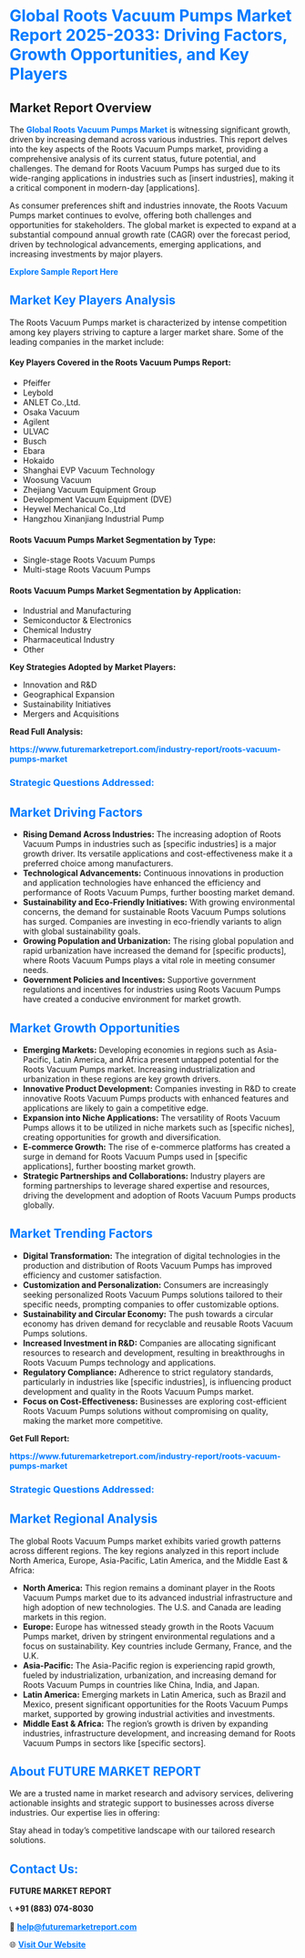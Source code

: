 <h1 style="color: #007BFF;">Global Roots Vacuum Pumps Market Report 2025-2033: Driving Factors, Growth Opportunities, and Key Players</h1>

<section id="overview">
<h2>Market Report Overview</h2>
<p>The <a href="https://www.futuremarketreport.com/industry-report/roots-vacuum-pumps-market" style="color: #007BFF; text-decoration: none;"><strong>Global Roots Vacuum Pumps Market</strong></a> is witnessing significant growth, driven by increasing demand across various industries. This report delves into the key aspects of the Roots Vacuum Pumps market, providing a comprehensive analysis of its current status, future potential, and challenges. The demand for Roots Vacuum Pumps has surged due to its wide-ranging applications in industries such as [insert industries], making it a critical component in modern-day [applications].</p>
<p>As consumer preferences shift and industries innovate, the Roots Vacuum Pumps market continues to evolve, offering both challenges and opportunities for stakeholders. The global market is expected to expand at a substantial compound annual growth rate (CAGR) over the forecast period, driven by technological advancements, emerging applications, and increasing investments by major players.</p>
</section>

<section id="overview">
<p><a href="https://www.futuremarketreport.com/request-sample/reportId=41759" style="color: #007BFF; text-decoration: none;"><strong>Explore Sample Report Here</strong></a></p>
</section>

<section id="key-players">
<h2 style="color: #007BFF;">Market Key Players Analysis</h2>
<p>The Roots Vacuum Pumps market is characterized by intense competition among key players striving to capture a larger market share. Some of the leading companies in the market include:</p>
<h4>Key Players Covered in the Roots Vacuum Pumps Report:</h4>
<ul><li>Pfeiffer</li><li>Leybold</li><li>ANLET Co.,Ltd.</li><li>Osaka Vacuum</li><li>Agilent</li><li>ULVAC</li><li>Busch</li><li>Ebara</li><li>Hokaido</li><li>Shanghai EVP Vacuum Technology</li><li>Woosung Vacuum</li><li>Zhejiang Vacuum Equipment Group</li><li>Development Vacuum Equipment (DVE)</li><li>Heywel Mechanical Co.,Ltd</li><li>Hangzhou Xinanjiang Industrial Pump</li></ul>
<h4>Roots Vacuum Pumps Market Segmentation by Type:</h4>
<ul><li>Single-stage Roots Vacuum Pumps</li><li>Multi-stage Roots Vacuum Pumps</li></ul>

<h4>Roots Vacuum Pumps Market Segmentation by Application:</h4>
<ul><li>Industrial and Manufacturing</li><li>Semiconductor &amp; Electronics</li><li>Chemical Industry</li><li>Pharmaceutical Industry</li><li>Other</li></ul>
<p><strong>Key Strategies Adopted by Market Players:</strong></p>
<ul>
<li>Innovation and R&D</li>
<li>Geographical Expansion</li>
<li>Sustainability Initiatives</li>
<li>Mergers and Acquisitions</li>
</ul>
</section>

<section>
<p><strong>Read Full Analysis: </strong></p><a href="https://www.futuremarketreport.com/industry-report/roots-vacuum-pumps-market" style="color: #007BFF; text-decoration: none;"><strong>https://www.futuremarketreport.com/industry-report/roots-vacuum-pumps-market</strong></a>
<h3 style="color: #007BFF;">Strategic Questions Addressed:</h3>
</section>

<section id="driving-factors">
<h2 style="color: #007BFF;">Market Driving Factors</h2>
<ul>
<li><strong>Rising Demand Across Industries:</strong> The increasing adoption of Roots Vacuum Pumps in industries such as [specific industries] is a major growth driver. Its versatile applications and cost-effectiveness make it a preferred choice among manufacturers.</li>
<li><strong>Technological Advancements:</strong> Continuous innovations in production and application technologies have enhanced the efficiency and performance of Roots Vacuum Pumps, further boosting market demand.</li>
<li><strong>Sustainability and Eco-Friendly Initiatives:</strong> With growing environmental concerns, the demand for sustainable Roots Vacuum Pumps solutions has surged. Companies are investing in eco-friendly variants to align with global sustainability goals.</li>
<li><strong>Growing Population and Urbanization:</strong> The rising global population and rapid urbanization have increased the demand for [specific products], where Roots Vacuum Pumps plays a vital role in meeting consumer needs.</li>
<li><strong>Government Policies and Incentives:</strong> Supportive government regulations and incentives for industries using Roots Vacuum Pumps have created a conducive environment for market growth.</li>
</ul>
</section>

<section id="growth-opportunities">
<h2 style="color: #007BFF;">Market Growth Opportunities</h2>
<ul>
<li><strong>Emerging Markets:</strong> Developing economies in regions such as Asia-Pacific, Latin America, and Africa present untapped potential for the Roots Vacuum Pumps market. Increasing industrialization and urbanization in these regions are key growth drivers.</li>
<li><strong>Innovative Product Development:</strong> Companies investing in R&D to create innovative Roots Vacuum Pumps products with enhanced features and applications are likely to gain a competitive edge.</li>
<li><strong>Expansion into Niche Applications:</strong> The versatility of Roots Vacuum Pumps allows it to be utilized in niche markets such as [specific niches], creating opportunities for growth and diversification.</li>
<li><strong>E-commerce Growth:</strong> The rise of e-commerce platforms has created a surge in demand for Roots Vacuum Pumps used in [specific applications], further boosting market growth.</li>
<li><strong>Strategic Partnerships and Collaborations:</strong> Industry players are forming partnerships to leverage shared expertise and resources, driving the development and adoption of Roots Vacuum Pumps products globally.</li>
</ul>
</section>

<section id="trending-factors">
<h2 style="color: #007BFF;">Market Trending Factors</h2>
<ul>
<li><strong>Digital Transformation:</strong> The integration of digital technologies in the production and distribution of Roots Vacuum Pumps has improved efficiency and customer satisfaction.</li>
<li><strong>Customization and Personalization:</strong> Consumers are increasingly seeking personalized Roots Vacuum Pumps solutions tailored to their specific needs, prompting companies to offer customizable options.</li>
<li><strong>Sustainability and Circular Economy:</strong> The push towards a circular economy has driven demand for recyclable and reusable Roots Vacuum Pumps solutions.</li>
<li><strong>Increased Investment in R&D:</strong> Companies are allocating significant resources to research and development, resulting in breakthroughs in Roots Vacuum Pumps technology and applications.</li>
<li><strong>Regulatory Compliance:</strong> Adherence to strict regulatory standards, particularly in industries like [specific industries], is influencing product development and quality in the Roots Vacuum Pumps market.</li>
<li><strong>Focus on Cost-Effectiveness:</strong> Businesses are exploring cost-efficient Roots Vacuum Pumps solutions without compromising on quality, making the market more competitive.</li>
</ul>
</section>

<section>
<p><strong>Get Full Report: </strong></p><a href="https://www.futuremarketreport.com/industry-report/roots-vacuum-pumps-market" style="color: #007BFF; text-decoration: none;"><strong>https://www.futuremarketreport.com/industry-report/roots-vacuum-pumps-market</strong></a>
<h3 style="color: #007BFF;">Strategic Questions Addressed:</h3>
</section>


<section id="regional-analysis">
<h2 style="color: #007BFF;">Market Regional Analysis</h2>
<p>The global Roots Vacuum Pumps market exhibits varied growth patterns across different regions. The key regions analyzed in this report include North America, Europe, Asia-Pacific, Latin America, and the Middle East & Africa:</p>
<ul>
<li><strong>North America:</strong> This region remains a dominant player in the Roots Vacuum Pumps market due to its advanced industrial infrastructure and high adoption of new technologies. The U.S. and Canada are leading markets in this region.</li>
<li><strong>Europe:</strong> Europe has witnessed steady growth in the Roots Vacuum Pumps market, driven by stringent environmental regulations and a focus on sustainability. Key countries include Germany, France, and the U.K.</li>
<li><strong>Asia-Pacific:</strong> The Asia-Pacific region is experiencing rapid growth, fueled by industrialization, urbanization, and increasing demand for Roots Vacuum Pumps in countries like China, India, and Japan.</li>
<li><strong>Latin America:</strong> Emerging markets in Latin America, such as Brazil and Mexico, present significant opportunities for the Roots Vacuum Pumps market, supported by growing industrial activities and investments.</li>
<li><strong>Middle East & Africa:</strong> The region’s growth is driven by expanding industries, infrastructure development, and increasing demand for Roots Vacuum Pumps in sectors like [specific sectors].</li>
</ul>
</section>

<footer>
<h2 style="color: #007BFF;">About FUTURE MARKET REPORT</h2>
<p>We are a trusted name in market research and advisory services, delivering actionable insights and strategic support to businesses across diverse industries. Our expertise lies in offering:</p>

<p>Stay ahead in today’s competitive landscape with our tailored research solutions.</p>

<h2 style="color: #007BFF;">Contact Us:</h2>
<p><strong>FUTURE MARKET REPORT</strong></p>
<p>📞 <strong>+91 (883) 074-8030</strong></p>
<p>📧 <strong><a href="mailto:help@futuremarketreport.com" style="color: #007BFF;">help@futuremarketreport.com</a></strong></p>
<p>🌐 <strong><a href="https://www.futuremarketreport.com/" style="color: #007BFF;">Visit Our Website</a></strong></p>
</footer>